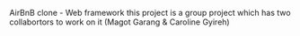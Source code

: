 AirBnB clone - Web framework
this project is a group project which has two collabortors to work on it (Magot Garang & Caroline Gyireh)
